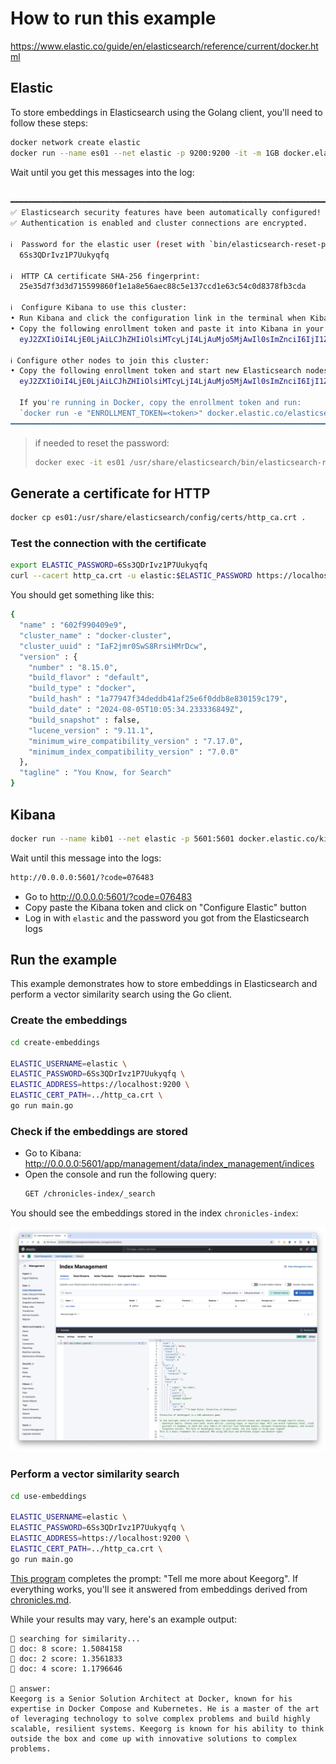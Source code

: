# How to run this example

https://www.elastic.co/guide/en/elasticsearch/reference/current/docker.html

## Elastic
To store embeddings in Elasticsearch using the Golang client, you'll need to follow these steps:

```bash
docker network create elastic
docker run --name es01 --net elastic -p 9200:9200 -it -m 1GB docker.elastic.co/elasticsearch/elasticsearch:8.15.0
```

Wait until you get this messages into the log:
```bash

━━━━━━━━━━━━━━━━━━━━━━━━━━━━━━━━━━━━━━━━━━━━━━━━━━━━━━━━━━━━━━━━━━━━━━━━━━━━━━━━━━━━━━━━━━━━━━━━━━━━━━━━━━━━━━━━━━━━━━━━━━━━━━━━━━━━━━━━━━━━━━━━━━━━━━━━━━━━━━━━━━━━━━━━━━━━━━━━━━━━━━━━━━━━━━━━━━━━━━━━━━━━━━━━━━━━━━━━━━━━━━━━━━━━━━━━━━━━━━━━━━━━━━━━━━━
✅ Elasticsearch security features have been automatically configured!
✅ Authentication is enabled and cluster connections are encrypted.

ℹ️  Password for the elastic user (reset with `bin/elasticsearch-reset-password -u elastic`):
  6Ss3QDrIvz1P7Uukyqfq

ℹ️  HTTP CA certificate SHA-256 fingerprint:
  25e35d7f3d3d715599860f1e1a8e56aec88c5e137ccd1e63c54c0d8378fb3cda

ℹ️  Configure Kibana to use this cluster:
• Run Kibana and click the configuration link in the terminal when Kibana starts.
• Copy the following enrollment token and paste it into Kibana in your browser (valid for the next 30 minutes):
  eyJ2ZXIiOiI4LjE0LjAiLCJhZHIiOlsiMTcyLjI4LjAuMjo5MjAwIl0sImZnciI6IjI1ZTM1ZDdmM2QzZDcxNTU5OTg2MGYxZTFhOGU1NmFlYzg4YzVlMTM3Y2NkMWU2M2M1NGMwZDgzNzhmYjNjZGEiLCJrZXkiOiJVZXZpYzVFQldEcFR1b25wZzEwSTpldHF0c1REcFNOaVNGUFdGVzRxbkxBIn0=

ℹ️ Configure other nodes to join this cluster:
• Copy the following enrollment token and start new Elasticsearch nodes with `bin/elasticsearch --enrollment-token <token>` (valid for the next 30 minutes):
  eyJ2ZXIiOiI4LjE0LjAiLCJhZHIiOlsiMTcyLjI4LjAuMjo5MjAwIl0sImZnciI6IjI1ZTM1ZDdmM2QzZDcxNTU5OTg2MGYxZTFhOGU1NmFlYzg4YzVlMTM3Y2NkMWU2M2M1NGMwZDgzNzhmYjNjZGEiLCJrZXkiOiJVdXZpYzVFQldEcFR1b25wZzEwSToyRFdKMVlMc1RGQ0VVVU9QTm9VZlBnIn0=

  If you're running in Docker, copy the enrollment token and run:
  `docker run -e "ENROLLMENT_TOKEN=<token>" docker.elastic.co/elasticsearch/elasticsearch:8.15.0`
━━━━━━━━━━━━━━━━━━━━━━━━━━━━━━━━━━━━━━━━━━━━━━━━━━━━━━━━━━━━━━━━━━━━━━━━━━━━━━━━━━━━━━━━━━━━━━━━━━━━━━━━━━━━━━━━━━━━━━━━━━━━━━━━━━━━━━━━━━━━━━━━━━━━━━━━━━━━━━━━━━━━━━━━━━━━━━━━━━━━━━━━━━━━━━━━━━━━━━━━━━━━━━━━━━━━━━━━━━━━━━━━━━━━━━━━━━━━━━━━━━━━━━━━━━━

```

> if needed to reset the password:
> ```bash
> docker exec -it es01 /usr/share/elasticsearch/bin/elasticsearch-reset-password -u elastic
> ```

## Generate a certificate for HTTP

```bash
docker cp es01:/usr/share/elasticsearch/config/certs/http_ca.crt .
```

### Test the connection with the certificate

```bash
export ELASTIC_PASSWORD=6Ss3QDrIvz1P7Uukyqfq
curl --cacert http_ca.crt -u elastic:$ELASTIC_PASSWORD https://localhost:9200
```

You should get something like this:
```bash
{
  "name" : "602f990409e9",
  "cluster_name" : "docker-cluster",
  "cluster_uuid" : "IaF2jmr0SwS8RrsiHMrDcw",
  "version" : {
    "number" : "8.15.0",
    "build_flavor" : "default",
    "build_type" : "docker",
    "build_hash" : "1a77947f34deddb41af25e6f0ddb8e830159c179",
    "build_date" : "2024-08-05T10:05:34.233336849Z",
    "build_snapshot" : false,
    "lucene_version" : "9.11.1",
    "minimum_wire_compatibility_version" : "7.17.0",
    "minimum_index_compatibility_version" : "7.0.0"
  },
  "tagline" : "You Know, for Search"
}
```


## Kibana

```bash
docker run --name kib01 --net elastic -p 5601:5601 docker.elastic.co/kibana/kibana:8.15.0
```

Wait until this message into the logs:
```bash
http://0.0.0.0:5601/?code=076483
```

- Go to http://0.0.0.0:5601/?code=076483
- Copy paste the Kibana token and click on "Configure Elastic" button
- Log in with `elastic` and the password you got from the Elasticsearch logs

## Run the example

This example demonstrates how to store embeddings in Elasticsearch and perform a vector similarity search using the Go client.

### Create the embeddings

```bash
cd create-embeddings

ELASTIC_USERNAME=elastic \
ELASTIC_PASSWORD=6Ss3QDrIvz1P7Uukyqfq \
ELASTIC_ADDRESS=https://localhost:9200 \
ELASTIC_CERT_PATH=../http_ca.crt \
go run main.go
```

### Check if the embeddings are stored

- Go to Kibana: http://0.0.0.0:5601/app/management/data/index_management/indices
- Open the console and run the following query:
    ```bash
    GET /chronicles-index/_search
    ```
You should see the embeddings stored in the index `chronicles-index`:

![Kibana](./imgs/kibana.png)

### Perform a vector similarity search

```bash
cd use-embeddings

ELASTIC_USERNAME=elastic \
ELASTIC_PASSWORD=6Ss3QDrIvz1P7Uukyqfq \
ELASTIC_ADDRESS=https://localhost:9200 \
ELASTIC_CERT_PATH=../http_ca.crt \
go run main.go
```

[This program](use-embeddings/main.go) completes the prompt: "Tell me more about Keegorg". If everything works, you'll see it answered from embeddings derived from [chronicles.md](create-embeddings/chronicles.md).

While your results may vary, here's an example output:
```
🔎 searching for similarity...
📝 doc: 8 score: 1.5084158
📝 doc: 2 score: 1.3561833
📝 doc: 4 score: 1.1796646

🤖 answer:
Keegorg is a Senior Solution Architect at Docker, known for his expertise in Docker Compose and Kubernetes. He is a master of the art of leveraging technology to solve complex problems and build highly scalable, resilient systems. Keegorg is known for his ability to think outside the box and come up with innovative solutions to complex problems.
```
